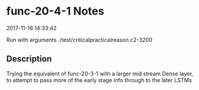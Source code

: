 # func-20-4-1 Notes

2017-11-16 14:33:42

Run with arguments ./test/criticalpracticalreason.c2-3200 

## Description

Trying the equivalent of func-20-3-1 with a larger mid stream Dense layer, to attempt to pass more of the early stage info through to the later LSTMs
